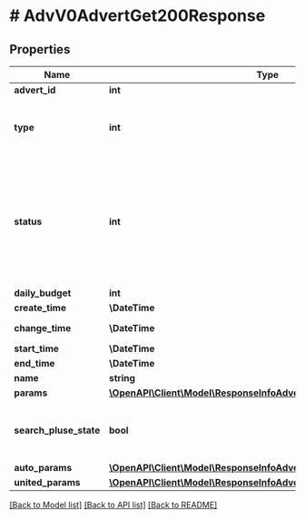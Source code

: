 # # AdvV0AdvertGet200Response

## Properties

Name | Type | Description | Notes
------------ | ------------- | ------------- | -------------
**advert_id** | **int** | Идентификатор кампании | [optional]
**type** | **int** | &lt;dl&gt; &lt;dt&gt;Тип кампании:&lt;/dt&gt; &lt;dd&gt;&lt;code&gt;9&lt;/code&gt; - поиск + каталог &lt;span class&#x3D;\&quot;new\&quot;&gt;new&lt;/span&gt;&lt;/dd&gt; &lt;/dl&gt; | [optional]
**status** | **int** | &lt;dl&gt; &lt;dt&gt;Статус кампании:&lt;/dt&gt; &lt;dd&gt;&lt;code&gt;4&lt;/code&gt; - готова к запуску &lt;span class&#x3D;\&quot;new\&quot;&gt;new&lt;/span&gt;&lt;/dd&gt; &lt;dd&gt;&lt;code&gt;7&lt;/code&gt; - Кампания завершена&lt;/dd&gt; &lt;dd&gt;&lt;code&gt;8&lt;/code&gt; - отказался&lt;/dd&gt; &lt;dd&gt;&lt;code&gt;9&lt;/code&gt; - идут показы&lt;/dd&gt; &lt;dd&gt;&lt;code&gt;11&lt;/code&gt; - Кампания на паузе&lt;/dd&gt; &lt;/dl&gt; | [optional]
**daily_budget** | **int** | Не используется | [optional]
**create_time** | **\DateTime** | Дата создания кампании | [optional]
**change_time** | **\DateTime** | Дата последнего изменения кампании | [optional]
**start_time** | **\DateTime** | Дата запуска кампании | [optional]
**end_time** | **\DateTime** | Дата завершения кампании | [optional]
**name** | **string** | Название кампании | [optional]
**params** | [**\OpenAPI\Client\Model\ResponseInfoAdvertParamsInner[]**](ResponseInfoAdvertParamsInner.md) | Параметры кампании | [optional]
**search_pluse_state** | **bool** | Активность фиксированных фраз (Для кампаний в поиске)  &lt;span class&#x3D;\&quot;new\&quot;&gt;new&lt;/span&gt; &lt;br&gt; (&#x60;false&#x60; - отключены, &#x60;true&#x60; - включены) | [optional]
**auto_params** | [**\OpenAPI\Client\Model\ResponseInfoAdvertType8AutoParams**](ResponseInfoAdvertType8AutoParams.md) |  | [optional]
**united_params** | [**\OpenAPI\Client\Model\ResponseInfoAdvertType9UnitedParamsInner[]**](ResponseInfoAdvertType9UnitedParamsInner.md) |  | [optional]

[[Back to Model list]](../../README.md#models) [[Back to API list]](../../README.md#endpoints) [[Back to README]](../../README.md)

